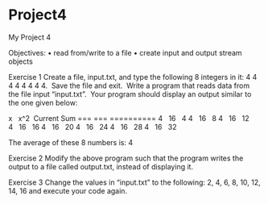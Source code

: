 # Project4

My Project 4

Objectives:
• read from/write to a file
• create input and output stream objects

Exercise 1
Create a file, input.txt, and type the following 8 integers in it: 4 4 4 4 4 4 4 4.  Save the file and exit.  Write a program that reads data from the file input “input.txt”.  Your program should display an output similar to the one given below:

x   x^2  Current Sum
=== === ==========
4   16   4
4   16   8
4   16   12
4   16   16
4   16   20
4   16   24
4   16   28
4   16   32

The average of these 8 numbers is: 4

Exercise 2
Modify the above program such that the program writes the output to a file called output.txt, instead of displaying it.

Exercise 3
Change the values in “input.txt” to the following: 2, 4, 6, 8, 10, 12, 14, 16 and execute your code again.
